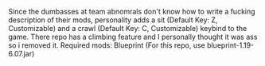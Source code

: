 Since the dumbasses at team abnomrals don't know how to write a fucking description of their mods, personality adds a sit (Default Key: Z, Customizable) and a crawl (Default Key: C, Customizable) keybind to the game. There repo has a climbing feature and I personally thought it was ass so i removed it. Required mods: Blueprint (For this repo, use blueprint-1.19-6.07.jar)
